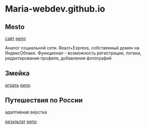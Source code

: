 # Maria-webdev.github.io

## Mesto 

[сайт](https://viannat-frontend-mesto.nomoredomains.club/)  [репо](https://github.com/Maria-webdev/React-mesto-api-full)

Аналог социальной сети. React+Express, собственный домен на ЯндексОблаке. 
Функционал - возможность регистрации, логина, редактирования профиля, добавления фотографий

## Змейка

[играть](https://maria-webdev.github.io/thesnake/)   [репо](https://github.com/Maria-webdev/snake)

## Путешествия по России

адаптивная верстка 

[результат](https://maria-webdev.github.io/russian-travel/)   [репо](https://github.com/Maria-webdev/russian-travel)
